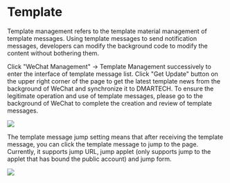 # Template

Template management refers to the template material management of template messages. Using template messages to send notification messages, developers can modify the background code to modify the content without bothering them.

Click "WeChat Management" -&gt; Template Management successively to enter the interface of template message list. Click "Get Update" button on the upper right corner of the page to get the latest template news from the background of WeChat and synchronize it to DMARTECH. To ensure the legitimate operation and use of template messages, please go to the background of WeChat to complete the creation and review of template messages.

![](../.gitbook/assets/image%20%2868%29.gif)

The template message jump setting means that after receiving the template message, you can click the template message to jump to the page. Currently, it supports jump URL, jump applet \(only supports jump to the applet that has bound the public account\) and jump form.

![](../.gitbook/assets/image%20%2866%29.gif)

